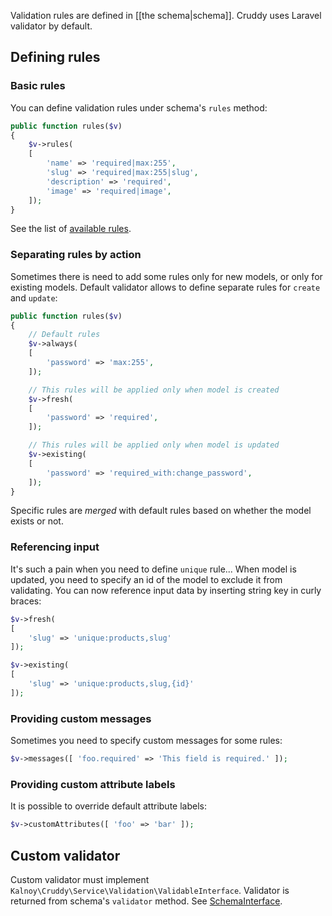 Validation rules are defined in [[the schema|schema]]. Cruddy uses Laravel validator by default.

## Defining rules

### Basic rules

You can define validation rules under schema's `rules` method:

```php
public function rules($v)
{
    $v->rules(
    [
        'name' => 'required|max:255',
        'slug' => 'required|max:255|slug',
        'description' => 'required',
        'image' => 'required|image',
    ]);
}
```

See the list of [available rules](http://laravel.com/docs/validation#available-validation-rules).

### Separating rules by action

Sometimes there is need to add some rules only for new models, or only for existing models. Default validator allows to define separate rules for `create` and `update`:

```php
public function rules($v)
{
    // Default rules
    $v->always(
    [
        'password' => 'max:255',
    ]);

    // This rules will be applied only when model is created
    $v->fresh(
    [
        'password' => 'required',
    ]);

    // This rules will be applied only when model is updated
    $v->existing(
    [
        'password' => 'required_with:change_password',
    ]);
}
```

Specific rules are _merged_ with default rules based on whether the model exists or not.

### Referencing input

It's such a pain when you need to define `unique` rule... When model is updated, you need to specify an id of the model to exclude it from validating. You can now reference input data by inserting string key in curly braces:

```php
$v->fresh(
[
    'slug' => 'unique:products,slug'
]);

$v->existing(
[
    'slug' => 'unique:products,slug,{id}'
]);
```

### Providing custom messages

Sometimes you need to specify custom messages for some rules:

```php
$v->messages([ 'foo.required' => 'This field is required.' ]);
```

### Providing custom attribute labels

It is possible to override default attribute labels:

```php
$v->customAttributes([ 'foo' => 'bar' ]);
```

## Custom validator

Custom validator must implement `Kalnoy\Cruddy\Service\Validation\ValidableInterface`. Validator is returned from schema's `validator` method. See [SchemaInterface](https://github.com/lazychaser/cruddy/blob/1.0/src/Kalnoy/Cruddy/Schema/SchemaInterface.php).